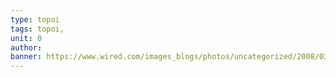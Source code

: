 ```yaml
---
type: topoi
tags: topoi,
unit: 0
author:
banner: https://www.wired.com/images_blogs/photos/uncategorized/2008/03/18/augcog_boeing.jpg
---
```


